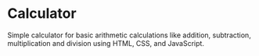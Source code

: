 # Calculator

Simple calculator for basic arithmetic calculations like addition, subtraction, multiplication and division using HTML, CSS, and JavaScript. 
